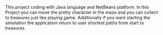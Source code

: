 This project coding with Java language and NetBeans platform. In this Project you can move the pretty character in the maze and you can collect to treasures just like playing game. Additionally if you want starting the simulation the application return to user shortest paths from start to treasures.
